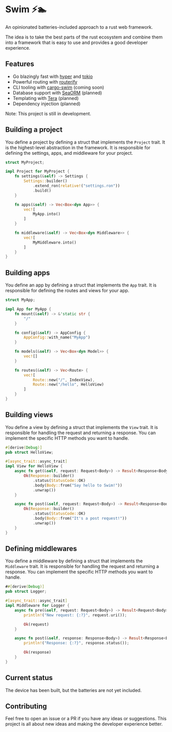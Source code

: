 # Swim ⚡🏊

An opinionated batteries-included approach to a rust web framework.

The idea is to take the best parts of the rust ecosystem and combine them into a framework that is easy to use and provides a good developer experience.


## Features

- Go blazingly fast with [hyper](https://github.com/hyperium/hyper) and [tokio](https://github.com/tokio-rs/tokio)
- Powerful routing with [routerify](https://github.com/routerify/routerify)
- CLI tooling with [cargo-swim](cargo-swim) (coming soon)
- Database support with [SeaORM](https://github.com/SeaQL/sea-orm) (planned)
- Templating with [Tera](https://github.com/Keats/tera) (planned)
- Dependency injection (planned)

Note: This project is still in development.

## Building a project

You define a project by defining a struct that implements the `Project` trait. It is the highest-level abstraction in the framework. It is responsible for defining the settings, apps, and middleware for your project.

```rs
struct MyProject;

impl Project for MyProject {
    fn settings(&self) -> Settings {
        Settings::builder()
            .extend_ron(relative!("settings.ron"))
            .build()
    }

    fn apps(&self) -> Vec<Box<dyn App>> {
        vec![
            MyApp.into()
        ]
    }

    fn middleware(&self) -> Vec<Box<dyn Middleware>> {
        vec![
            MyMiddleware.into()
        ]
    }
}

```

## Building apps

You define an app by defining a struct that implements the `App` trait. It is responsible for defining the routes and views for your app.

```rs
struct MyApp;

impl App for MyApp {
    fn mount(&self) -> &'static str {
        "/"
    }

    fn config(&self) -> AppConfig {
        AppConfig::with_name("MyApp")
    }

    fn models(&self) -> Vec<Box<dyn Model>> {
        vec![]
    }

    fn routes(&self) -> Vec<Route> {
        vec![
            Route::new("/", IndexView),
            Route::new("/hello", HelloView)
        ]
    }
}

```

## Building views

You define a view by defining a struct that implements the `View` trait. It is responsible for handling the request and returning a response. You can implement the specific HTTP methods you want to handle.

```rs
#[derive(Debug)]
pub struct HelloView;

#[async_trait::async_trait]
impl View for HelloView {
    async fn get(&self, request: Request<Body>) -> Result<Response<Body>> {
        Ok(Response::builder()
            .status(StatusCode::OK)
            .body(Body::from("Say hello to Swim!"))
            .unwrap())
    }

    async fn post(&self, request: Request<Body>) -> Result<Response<Body>> {
        Ok(Response::builder()
            .status(StatusCode::OK)
            .body(Body::from("It's a post request!"))
            .unwrap())
    }
}

```

## Defining middlewares

You define a middleware by defining a struct that implements the `Middleware` trait. It is responsible for handling the request and returning a response. You can implement the specific HTTP methods you want to handle.

```rs
##[derive(Debug)]
pub struct Logger;

#[async_trait::async_trait]
impl Middleware for Logger {
    async fn pre(&self, request: Request<Body>) -> Result<Request<Body>> {
        println!("New request: {:?}", request.uri());

        Ok(request)
    }

    async fn post(&self, response: Response<Body>) -> Result<Response<Body>> {
        println!("Response: {:?}", response.status());

        Ok(response)
    }
}
```


## Current status

The device has been built, but the batteries are not yet included.

## Contributing

Feel free to open an issue or a PR if you have any ideas or suggestions. This project is all about new ideas and making the developer experience better.